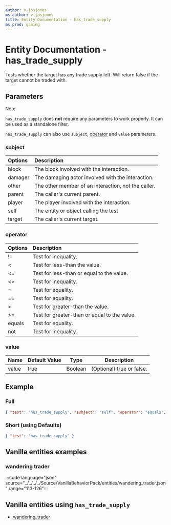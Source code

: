 ```yaml
---
author: v-josjones
ms.author: v-josjones
title: Entity Documentation - has_trade_supply
ms.prod: gaming
---
```


# Entity Documentation - has_trade_supply

Tests whether the target has any trade supply left. Will return false if the target cannot be traded with.

## Parameters

> [!Note]
> `has_trade_supply` does **not** require any parameters to work properly. It can be used as a standalone filter.
>
> `has_trade_supply` can also use `subject`, [operator](../Definitions/NestedTables/operator.md) and `value` parameters.

### subject

| Options| Description |
|:-----------|:-----------|
| block| The block involved with the interaction. |
| damager| The damaging actor involved with the interaction. |
| other| The other member of an interaction, not the caller. |
| parent| The caller's current parent. |
| player| The player involved with the interaction. |
| self| The entity or object calling the test |
| target| The caller's current target. |

### operator

| Options| Description |
|:-----------|:-----------|
| !=| Test for inequality. |
| <| Test for less-than the value. |
| <=| Test for less-than or equal to the value. |
| <>| Test for inequality. |
| =| Test for equality. |
| ==| Test for equality. |
| >| Test for greater-than the value. |
| >=| Test for greater-than or equal to the value. |
| equals| Test for equality. |
| not| Test for inequality. |

### value

|Name |Default Value  |Type  |Description  |
|---------|---------|---------|---------|
|value |true |Boolean |(Optional) true or false. |

## Example

### Full

```json
{ "test": "has_trade_supply", "subject": "self", "operator": "equals", "value": "true" }
```

### Short (using Defaults)

```json
{ "test": "has_trade_supply" }
```

## Vanilla entities examples

### wandering trader

:::code language="json" source="../../../../Source/VanillaBehaviorPack/entities/wandering_trader.json" range="113-126":::

## Vanilla entities using `has_trade_supply`

- [wandering_trader](../../../../Source/VanillaBehaviorPack_Snippets/entities/wandering_trader.md)
